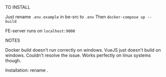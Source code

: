 TO INSTALL

Just rename `.env.example` in be-src to `.env`
Then `docker-compose up --build`

FE-server runs on `localhost:9000`

NOTES

Docker build doesn't run correctly on windows.
VueJS just doesn't build on windows. Couldn't resolve the issue.
Works perfectly on linux systems though.

Installation: rename .